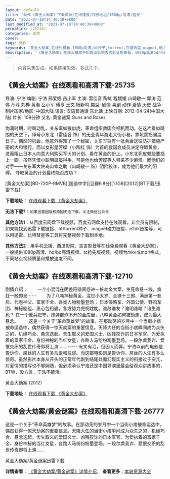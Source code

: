 ```yaml
---
layout: default
title: '动作《黄金大劫案》下载资源/在线播放/视频地址/1080p/高清/蓝光'
date: "2021-07-10T14:40:30+0800"
last_modified_at: "2021-07-10T14:40:30+0800"
permalink: /25735/
categories: 动作
cover:
tags: 动作
keywords: '黄金大劫案,在线免费看,1080p高清,bt种子,torrent,百度云盘,magnet,磁力链,迅雷下载资源'
description: '《黄金大劫案》在线云播放手机西瓜影院吉吉影音免费看，1080p高清bd/hd未删减完整版和tc抢先枪版，mkv/mp4格式，附带bt/torrent种子、magnet/磁力链、百度云盘、网盘资源迅雷下载链接'
---
```


>内容采集生成，如果链接失效，多试几个。


## 《黄金大劫案》在线观看和高清下载-25735

导演: 宁浩 编剧: 宁浩 邢爱娜 岳小军 主演: 雷佳音 陶虹 程媛媛 山崎敬一 郭涛 范伟 孙淳 刘桦 黄渤 岳小军 傅亨 王文 杨新鸣 类型: 剧情 喜剧 动作 爱情 历史 战争 制片国家/地区: 中国大陆 语言: 汉语普通话 东北话 上映日期: 2012-04-24(中国大陆) 片长: 108分钟 又名: 黄金谜案 Guns and Roses

伪满时期，时局动乱。关东军如狼似虎，革命组织救国会相机而动。在这片看似晴朗的天空下，绰号小东北（雷佳音 饰）的无业青年游走大街小巷，靠坑蒙拐骗混日子。偶然的机会，他意外得知了一个秘密，关东军将有一批黄金送往防护措施严密的大和银行，而以女影星芳蝶（小陶红 饰）为首的救国会成员决定夺取黄金，进而阻止日本人向意大利购买军火的计划。看在黄金的份上。小东北死皮赖脸要插上一脚。虽然凭借小聪明屡屡得手，可是他也给芳蝶等人带来不少麻烦。而他们的对手——关东军大佐鸟山幸之助（山崎敬一 饰）阴险狡诈，成为他们最大的阻碍。 夺取黄金的计划最终能否成功？


[黄金大劫案][BD-720P-RMVB][国语中字][豆瓣6.8分][1.1GB][2012][BT下载/迅雷下载]

**下载地址**： [在线观看下载 《黄金大劫案》](https://www.btdx8.com/torrent/guns_n_roses_2012.html) 


**无法下载?**：`如果迅雷因版权原因无法下载，关注微信公众号 `

**其他方法1**：从百度云网盘下载视频，百度云网盘支持在线观看，非会员有限制，如果能找到迅雷下载链接、bt/torrent种子、magnet磁力链接、e2dk链接等，可以用迅雷、比特彗星等工具将完整视频下载到本地。

**其他方法2**：用手机云播、西瓜影院、吉吉影音等在线免费观看《黄金大劫案》，一般提供1080p高清、hd/bd高清视频、tc抢先版视频，视频为mkv或mp4格式，不同站点视频质量和播放速度不同。


## 《黄金大劫案》在线观看和高清下载-12710

剧情介绍： 　　一个小混混在阴差阳错间卷进一桩劫金大案，生死命悬一线，疯狂一触即发⋯⋯ 　　为了八吨神秘黄金，混世小太岁、金镖十三郎、满洲第一影后、代庖神父、富家千金，各类人物粉墨登场； 日本侵略军、外国公使、野鸡军团、神秘剧组、黑心包租婆，各方势力虎视眈眈。谁敌谁友？谁明谁暗？谁生谁死？ 在一个重兵把守，炮弹都炸不开的金库里，八吨黄金如何被劫走，成为最大悬念。 　　这是一个关于“革命英雄梦”的故事。在那动荡的岁月中一个当街小痞被命运选中，偶然获得一惊天劫案的重要信息。天降大任的当街小痞瞬间成为众矢之的，机缘巧合、悬念迭起。舍生取义的爱国义士、凶残狡诈的日本军官、为爱执着的富家千金、身份神秘的当红女星，各路人马纷纷粉墨登场。一段尔虞我诈、爱恨交织的乱世传奇即将上演…… ----- 有笑有泪，但因人而异。宁浩以前的电影是告诉你，屌丝的人生有多荒诞和荒谬。而这部电影则是告诉你，屌丝的人生有多么惊奇。虽然影片本身从开头的正常年代剧到结尾处魔幻现实主义的衔接过于突兀，对爱情的描写也不够娴熟，但必须承认宁浩还是中国导演里最会给观众讲故事的，BTW，没方言，宁浩不能活。


黄金大劫案 (2012)

**下载地址**： [在线观看下载 《黄金大劫案》](https://www.btbtdy.me/btdy/dy6617.html) 


## 《黄金大劫案/黄金谜案》在线观看和高清下载-26777

这是一个关于&ldquo;革命英雄梦&rdquo;的故事。在那动荡的岁月中一个当街小痞被命运选中，偶然获得一惊天劫案的重要信息。天降大任的当街小痞瞬间成为众矢之的，机缘巧合、悬念迭起。舍生取义的爱国义士、凶残狡诈的日本军官、为爱执着的富家千金、身份神秘的当红女星，各路人马纷纷粉墨登场。一段尔虞我诈、爱恨交织的乱世传奇即将上演……


黄金大劫案/黄金谜案迅雷下载

**详情查看**： [《黄金大劫案/黄金谜案》详情介绍](/movie/26777/)， **查看更多**：[本站资源大全](/movie/t/all/)

